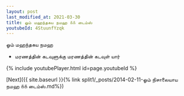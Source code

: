 ```yaml
---
layout: post
last_modified_at: 2021-03-30
title: ஓம் மஹந்தகய நமஹ ௧௧ டைம்ஸ்
youtubeId: 4StuunfYzqk
---
```

 
 
 ஓம் மஹந்தகய நமஹ  
 
 -  மரணத்தின் கடவுளுக்கு மரணத்தின் கடவுள் யார் 
 
  
 
  
 
 
 
 
 
 


{% include youtubePlayer.html id=page.youtubeId %}
 
[Next]({{ site.baseurl }}{% link  split1/_posts/2014-02-11-ஓம் நிசாலையாய நமஹ ௧௧ டைம்ஸ்.md%})
 
